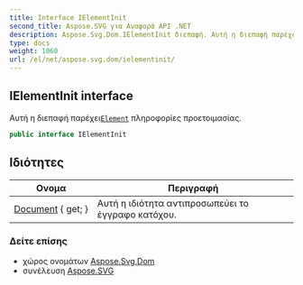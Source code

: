 ```yaml
---
title: Interface IElementInit
second_title: Aspose.SVG για Αναφορά API .NET
description: Aspose.Svg.Dom.IElementInit διεπαφή. Αυτή η διεπαφή παρέχειElement πληροφορίες προετοιμασίας.
type: docs
weight: 1060
url: /el/net/aspose.svg.dom/ielementinit/
---
```

## IElementInit interface

Αυτή η διεπαφή παρέχει[`Element`](../element/) πληροφορίες προετοιμασίας.

```csharp
public interface IElementInit
```

## Ιδιότητες

| Ονομα | Περιγραφή |
| --- | --- |
| [Document](../../aspose.svg.dom/ielementinit/document/) { get; } | Αυτή η ιδιότητα αντιπροσωπεύει το έγγραφο κατόχου. |

### Δείτε επίσης

* χώρος ονομάτων [Aspose.Svg.Dom](../../aspose.svg.dom/)
* συνέλευση [Aspose.SVG](../../)


